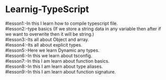# Learnig-TypeScript<br>



#lesson1:-In this I learn how to compile typescript file.<br>
#lesson2:-type basics (If we store a string data in any variable then after if we want to overwrite then it will be string.)<br>
#lesson3:-Its all about Object and array.<br>
#lesson4:-Its all about explicit types.<br>
#lesson5:-Here we learn Dynamic any types.<br>
#lesson6:-In this we learn about tsconfig.<br>
#lesson7:-In this I am learn about function basics.<br>
#lesson8:-In this I am learn about type aliases.<br>
#lesson9:-In this I am learn about function signature.<br>
